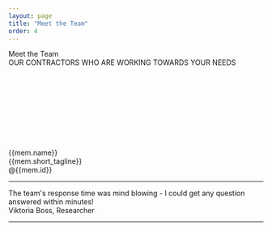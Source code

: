 ```yaml
---
layout: page
title: "Meet the Team"
order: 4
---
```


<div ng-app="viperdev">
<div ng-controller="Data as dc">
<section id="test1">
  <div class="container">
   <div >
    <div class="dive-title">Meet the Team</div>
    <div class="viper-subtitle">OUR CONTRACTORS WHO ARE WORKING TOWARDS YOUR NEEDS</div>
    <br><br>
    <div class="images row">
      <div class="col-md-12">
        <div class="container">
          <div class="row showcase-gi">
          <div ng-repeat="mem in dc.profile"  class="card card-main showcase-card-gi">
             <div class="empty">
             </div>
             <div class="card-action profile-data" >
              <center>
                <img class="profile-img" ng-src={{mem.picture}} height="110" >
                </center>
                <br>
                <div class="person-name">{{mem.name}}</div>
                <div class="person-short-tagline">{{mem.short_tagline}}</div>
                <div class="person-github-id"><a ng-href="http://github.com/{{mem.id}}">@{{mem.id}}</a></div>
                <div class="person-github-bio" ng-bind-html="mem.bio">
                </div>
             </div>
           </div>
         </div>
       </div>
     </div>
   </div>
 </div>
 <hr class="mid-sepr">
 <div class="" href="#one!">
      <div class="quotation">
      The team's response time was mind blowing - I could get any question answered within minutes!
</div>
<div class="small-heading">Viktoria Boss, Researcher</div>
    </div>
    <hr class="mid-sepr">
</div>
<br><br>
</section>
</div>
</div>
